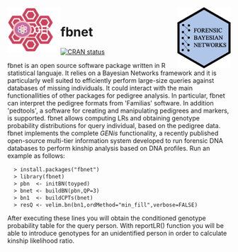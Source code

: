 <img src="logo.png" align="right" width="120">
<img src="genis.png" align="left" width="120">

# fbnet

<!-- badges: start -->

[![CRAN status](https://www.r-pkg.org/badges/version/fbnet)](https://CRAN.R-project.org/package=fbnet)

<!-- badges: end -->


fbnet is an open source software package written in R statistical languaje.
It relies on a Bayesian Networks framework and it is particularly well suited
to efficiently perform large-size queries against databases of missing individuals.
It could interact with the main functionallities of other packages for pedigree analysis. 
In particular, fbnet can interpret the pedigree formats from 'Familias' software. In addition 'pedtools', a software for creating and manipulating pedigrees and markers, is supported. fbnet allows computing LRs
and obtaining genotype probability distributions for query individual, based on 
the pedigree data. fbnet implements the complete *GENis* functionality, a recently published open-source 
multi-tier information system developed to run forensic DNA databases to perform kinship analysis based on DNA profiles.
Run an example as follows:

      > install.packages("fbnet") 
      > library(fbnet)
      > pbn  <- initBN(toyped)
      > bnet <- buildBN(pbn,QP=3)
      > bn1  <- buildCPTs(bnet)
      > resQ <- velim.bn(bn1,ordMethod="min_fill",verbose=FALSE)

After executing these lines you will obtain the conditioned genotype probability table for the query person. With reportLR() function you will be able to introduce genotypes for an unidentified person in order to calculate kinship likelihood ratio.
